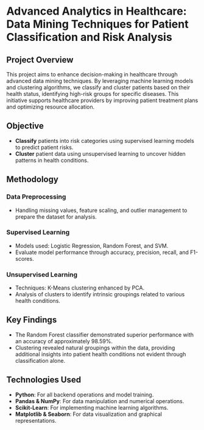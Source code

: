 # Advanced Analytics in Healthcare: Data Mining Techniques for Patient Classification and Risk Analysis

## Project Overview

This project aims to enhance decision-making in healthcare through advanced data mining techniques. By leveraging machine learning models and clustering algorithms, we classify and cluster patients based on their health status, identifying high-risk groups for specific diseases. This initiative supports healthcare providers by improving patient treatment plans and optimizing resource allocation.

## Objective

- **Classify** patients into risk categories using supervised learning models to predict patient risks.
- **Cluster** patient data using unsupervised learning to uncover hidden patterns in health conditions.

## Methodology

### Data Preprocessing
- Handling missing values, feature scaling, and outlier management to prepare the dataset for analysis.

### Supervised Learning
- Models used: Logistic Regression, Random Forest, and SVM.
- Evaluate model performance through accuracy, precision, recall, and F1-scores.

### Unsupervised Learning
- Techniques: K-Means clustering enhanced by PCA.
- Analysis of clusters to identify intrinsic groupings related to various health conditions.

## Key Findings

- The Random Forest classifier demonstrated superior performance with an accuracy of approximately 98.59%.
- Clustering revealed natural groupings within the data, providing additional insights into patient health conditions not evident through classification alone.

## Technologies Used

- **Python**: For all backend operations and model training.
- **Pandas & NumPy**: For data manipulation and numerical operations.
- **Scikit-Learn**: For implementing machine learning algorithms.
- **Matplotlib & Seaborn**: For data visualization and graphical representations.
